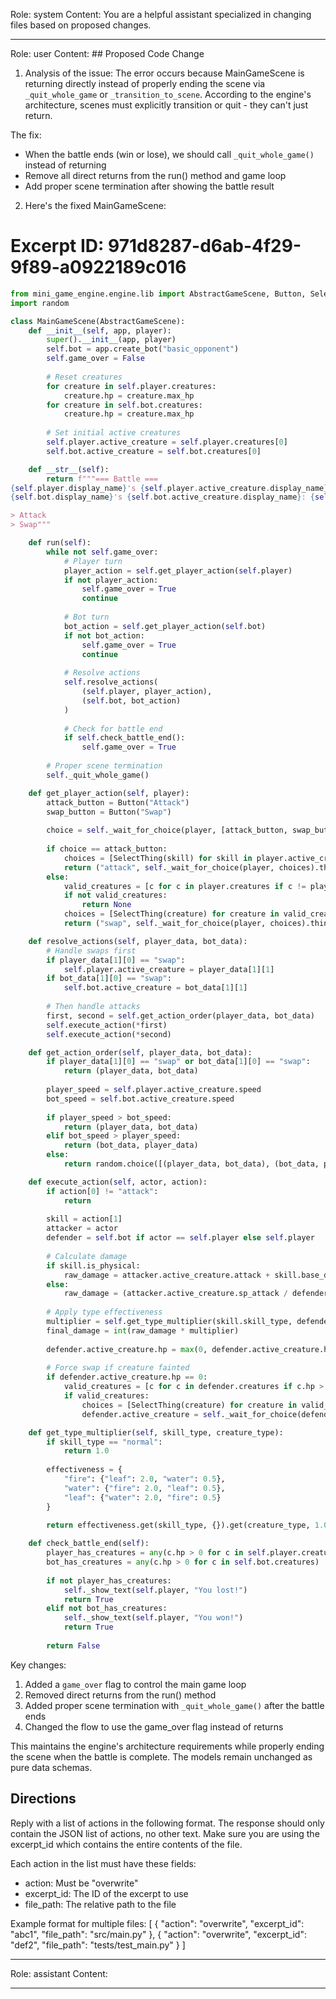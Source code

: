 Role: system
Content: You are a helpful assistant specialized in changing files based on proposed changes.
__________________
Role: user
Content: ## Proposed Code Change
1. Analysis of the issue:
The error occurs because MainGameScene is returning directly instead of properly ending the scene via `_quit_whole_game` or `_transition_to_scene`. According to the engine's architecture, scenes must explicitly transition or quit - they can't just return.

The fix:
- When the battle ends (win or lose), we should call `_quit_whole_game()` instead of returning
- Remove all direct returns from the run() method and game loop
- Add proper scene termination after showing the battle result

2. Here's the fixed MainGameScene:

# Excerpt ID: 971d8287-d6ab-4f29-9f89-a0922189c016
```python main_game/scenes/main_game_scene.py
from mini_game_engine.engine.lib import AbstractGameScene, Button, SelectThing
import random

class MainGameScene(AbstractGameScene):
    def __init__(self, app, player):
        super().__init__(app, player)
        self.bot = app.create_bot("basic_opponent")
        self.game_over = False
        
        # Reset creatures
        for creature in self.player.creatures:
            creature.hp = creature.max_hp
        for creature in self.bot.creatures:
            creature.hp = creature.max_hp
            
        # Set initial active creatures
        self.player.active_creature = self.player.creatures[0]
        self.bot.active_creature = self.bot.creatures[0]

    def __str__(self):
        return f"""=== Battle ===
{self.player.display_name}'s {self.player.active_creature.display_name}: {self.player.active_creature.hp}/{self.player.active_creature.max_hp} HP
{self.bot.display_name}'s {self.bot.active_creature.display_name}: {self.bot.active_creature.hp}/{self.bot.active_creature.max_hp} HP

> Attack
> Swap"""

    def run(self):
        while not self.game_over:
            # Player turn
            player_action = self.get_player_action(self.player)
            if not player_action:
                self.game_over = True
                continue
                
            # Bot turn
            bot_action = self.get_player_action(self.bot)
            if not bot_action:
                self.game_over = True
                continue
                
            # Resolve actions
            self.resolve_actions(
                (self.player, player_action),
                (self.bot, bot_action)
            )
            
            # Check for battle end
            if self.check_battle_end():
                self.game_over = True
                
        # Proper scene termination
        self._quit_whole_game()

    def get_player_action(self, player):
        attack_button = Button("Attack")
        swap_button = Button("Swap")
        
        choice = self._wait_for_choice(player, [attack_button, swap_button])
        
        if choice == attack_button:
            choices = [SelectThing(skill) for skill in player.active_creature.skills]
            return ("attack", self._wait_for_choice(player, choices).thing)
        else:
            valid_creatures = [c for c in player.creatures if c != player.active_creature and c.hp > 0]
            if not valid_creatures:
                return None
            choices = [SelectThing(creature) for creature in valid_creatures]
            return ("swap", self._wait_for_choice(player, choices).thing)

    def resolve_actions(self, player_data, bot_data):
        # Handle swaps first
        if player_data[1][0] == "swap":
            self.player.active_creature = player_data[1][1]
        if bot_data[1][0] == "swap":
            self.bot.active_creature = bot_data[1][1]
            
        # Then handle attacks
        first, second = self.get_action_order(player_data, bot_data)
        self.execute_action(*first)
        self.execute_action(*second)

    def get_action_order(self, player_data, bot_data):
        if player_data[1][0] == "swap" or bot_data[1][0] == "swap":
            return (player_data, bot_data)
            
        player_speed = self.player.active_creature.speed
        bot_speed = self.bot.active_creature.speed
        
        if player_speed > bot_speed:
            return (player_data, bot_data)
        elif bot_speed > player_speed:
            return (bot_data, player_data)
        else:
            return random.choice([(player_data, bot_data), (bot_data, player_data)])

    def execute_action(self, actor, action):
        if action[0] != "attack":
            return
            
        skill = action[1]
        attacker = actor
        defender = self.bot if actor == self.player else self.player
        
        # Calculate damage
        if skill.is_physical:
            raw_damage = attacker.active_creature.attack + skill.base_damage - defender.active_creature.defense
        else:
            raw_damage = (attacker.active_creature.sp_attack / defender.active_creature.sp_defense) * skill.base_damage
            
        # Apply type effectiveness
        multiplier = self.get_type_multiplier(skill.skill_type, defender.active_creature.creature_type)
        final_damage = int(raw_damage * multiplier)
        
        defender.active_creature.hp = max(0, defender.active_creature.hp - final_damage)
        
        # Force swap if creature fainted
        if defender.active_creature.hp == 0:
            valid_creatures = [c for c in defender.creatures if c.hp > 0]
            if valid_creatures:
                choices = [SelectThing(creature) for creature in valid_creatures]
                defender.active_creature = self._wait_for_choice(defender, choices).thing

    def get_type_multiplier(self, skill_type, creature_type):
        if skill_type == "normal":
            return 1.0
        
        effectiveness = {
            "fire": {"leaf": 2.0, "water": 0.5},
            "water": {"fire": 2.0, "leaf": 0.5},
            "leaf": {"water": 2.0, "fire": 0.5}
        }
        
        return effectiveness.get(skill_type, {}).get(creature_type, 1.0)

    def check_battle_end(self):
        player_has_creatures = any(c.hp > 0 for c in self.player.creatures)
        bot_has_creatures = any(c.hp > 0 for c in self.bot.creatures)
        
        if not player_has_creatures:
            self._show_text(self.player, "You lost!")
            return True
        elif not bot_has_creatures:
            self._show_text(self.player, "You won!")
            return True
            
        return False
```

Key changes:
1. Added a `game_over` flag to control the main game loop
2. Removed direct returns from the run() method
3. Added proper scene termination with `_quit_whole_game()` after the battle ends
4. Changed the flow to use the game_over flag instead of returns

This maintains the engine's architecture requirements while properly ending the scene when the battle is complete. The models remain unchanged as pure data schemas.

## Directions
Reply with a list of actions in the following format. The response should only contain the JSON list of actions, no other text.
Make sure you are using the excerpt_id which contains the entire contents of the file.

Each action in the list must have these fields:
- action: Must be "overwrite"
- excerpt_id: The ID of the excerpt to use
- file_path: The relative path to the file

Example format for multiple files:
[
    {
        "action": "overwrite",
        "excerpt_id": "abc1",
        "file_path": "src/main.py"
    },
    {
        "action": "overwrite",
        "excerpt_id": "def2",
        "file_path": "tests/test_main.py"
    }
]
__________________
Role: assistant
Content: 
__________________
